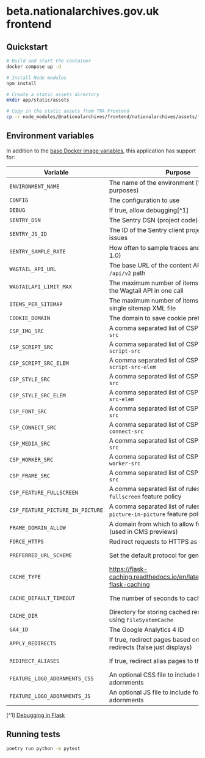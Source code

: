 # beta.nationalarchives.gov.uk frontend

## Quickstart

```sh
# Build and start the container
docker compose up -d

# Install Node modules
npm install

# Create a static assets directory
mkdir app/static/assets

# Copy in the static assets from TNA Frontend
cp -r node_modules/@nationalarchives/frontend/nationalarchives/assets/* app/static/assets
```

## Environment variables

In addition to the [base Docker image variables](https://github.com/nationalarchives/docker/blob/main/docker/tna-python/README.md#environment-variables), this application has support for:

| Variable                         | Purpose                                                                     | Default                                                     |
| -------------------------------- | --------------------------------------------------------------------------- | ----------------------------------------------------------- |
| `ENVIRONMENT_NAME`               | The name of the environment (for reporting purposes)                        | `production`                                                |
| `CONFIG`                         | The configuration to use                                                    | `config.Production`                                         |
| `DEBUG`                          | If true, allow debugging[^1]                                                | `False`                                                     |
| `SENTRY_DSN`                     | The Sentry DSN (project code)                                               | _none_                                                      |
| `SENTRY_JS_ID`                   | The ID of the Sentry client project to catch issues                         | _none_                                                      |
| `SENTRY_SAMPLE_RATE`             | How often to sample traces and profiles (0-1.0)                             | production: `0.1`, staging: `0.25`, develop: `1`, test: `0` |
| `WAGTAIL_API_URL`                | The base URL of the content API, including the `/api/v2` path               | _none_                                                      |
| `WAGTAILAPI_LIMIT_MAX`           | The maximum number of items requested from the Wagtail API in one call      | `20`                                                        |
| `ITEMS_PER_SITEMAP`              | The maximum number of items to add to a single sitemap XML file             | `100`                                                       |
| `COOKIE_DOMAIN`                  | The domain to save cookie preferences against                               | _none_                                                      |
| `CSP_IMG_SRC`                    | A comma separated list of CSP rules for `img-src`                           | `'self'`                                                    |
| `CSP_SCRIPT_SRC`                 | A comma separated list of CSP rules for `script-src`                        | `'self'`                                                    |
| `CSP_SCRIPT_SRC_ELEM`            | A comma separated list of CSP rules for `script-src-elem`                   | `'self'`                                                    |
| `CSP_STYLE_SRC`                  | A comma separated list of CSP rules for `style-src`                         | `'self'`                                                    |
| `CSP_STYLE_SRC_ELEM`             | A comma separated list of CSP rules for `style-src-elem`                    | `'self'`                                                    |
| `CSP_FONT_SRC`                   | A comma separated list of CSP rules for `font-src`                          | `'self'`                                                    |
| `CSP_CONNECT_SRC`                | A comma separated list of CSP rules for `connect-src`                       | `'self'`                                                    |
| `CSP_MEDIA_SRC`                  | A comma separated list of CSP rules for `media-src`                         | `'self'`                                                    |
| `CSP_WORKER_SRC`                 | A comma separated list of CSP rules for `worker-src`                        | `'self'`                                                    |
| `CSP_FRAME_SRC`                  | A comma separated list of CSP rules for `frame-src`                         | `'self'`                                                    |
| `CSP_FEATURE_FULLSCREEN`         | A comma separated list of rules for the `fullscreen` feature policy         | `'self'`                                                    |
| `CSP_FEATURE_PICTURE_IN_PICTURE` | A comma separated list of rules for the `picture-in-picture` feature policy | `'self'`                                                    |
| `FRAME_DOMAIN_ALLOW`             | A domain from which to allow frame embedding (used in CMS previews)         | _none_                                                      |
| `FORCE_HTTPS`                    | Redirect requests to HTTPS as part of the CSP                               | _none_                                                      |
| `PREFERRED_URL_SCHEME`           | Set the default protocol for generating links                               | production/staging: `https`, develop/test: `http`           |
| `CACHE_TYPE`                     | https://flask-caching.readthedocs.io/en/latest/#configuring-flask-caching   | _none_                                                      |
| `CACHE_DEFAULT_TIMEOUT`          | The number of seconds to cache pages for                                    | production: `300`, staging: `60`, develop: `0`, test: `0`   |
| `CACHE_DIR`                      | Directory for storing cached responses when using `FileSystemCache`         | `/tmp`                                                      |
| `GA4_ID`                         | The Google Analytics 4 ID                                                   | _none_                                                      |
| `APPLY_REDIRECTS`                | If true, redirect pages based on Wagtail redirects (false just displays)    | `True`                                                      |
| `REDIRECT_ALIASES`               | If true, redirect alias pages to the original page                          | production/staging/develop: `True`, test: `False`           |
| `FEATURE_LOGO_ADORNMENTS_CSS`    | An optional CSS file to include for logo adornments                         | _none_                                                      |
| `FEATURE_LOGO_ADORNMENTS_JS`     | An optional JS file to include for logo adornments                          | _none_                                                      |

[^1] [Debugging in Flask](https://flask.palletsprojects.com/en/2.3.x/debugging/)

## Running tests

```sh
poetry run python -m pytest
```
